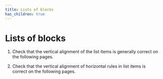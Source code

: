 ```yaml
---
title: Lists of blocks
has_children: true
---
```


# Lists of blocks

1.  Check that the vertical alignment of the list items is generally correct
    on the following pages. 

1.  Check that the vertical alignment of horizontal rules in list items is correct
    on the following pages.
